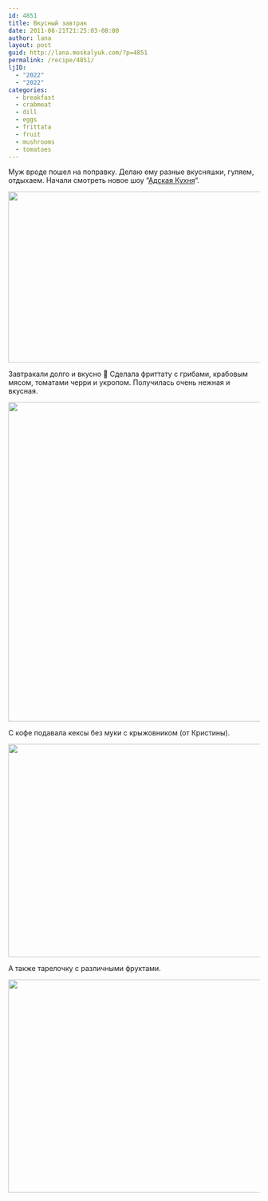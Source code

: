 ```yaml
---
id: 4851
title: Вкусный завтрак
date: 2011-08-21T21:25:03-08:00
author: lana
layout: post
guid: http://lana.moskalyuk.com/?p=4851
permalink: /recipe/4851/
ljID:
  - "2022"
  - "2022"
categories:
  - breakfast
  - crabmeat
  - dill
  - eggs
  - frittata
  - fruit
  - mushrooms
  - tomatoes
---
```

Муж вроде пошел на поправку. Делаю ему разные вкусняшки, гуляем, отдыхаем. Начали смотреть новое шоу &#8220;[Адская Кухня](http://kuhnya.1plus1.ua/)&#8220;.

<img loading="lazy" class="alignnone" title="frittata" src="http://farm7.static.flickr.com/6200/6068390226_3f0cff6eea_z.jpg" alt="" width="640" height="343" /> 

Завтракали долго и вкусно 🙂 Сделала фриттату с грибами, крабовым мясом, томатами черри и укропом. Получилась очень нежная и вкусная.

<img loading="lazy" class="alignnone" title="frittata" src="http://farm7.static.flickr.com/6074/6067843993_ac12d8b2a4_z.jpg" alt="" width="534" height="640" /> 

С кофе подавала кексы без муки с крыжовником (от Кристины).

<img loading="lazy" class="alignnone" title="muffins" src="http://farm7.static.flickr.com/6076/6067882815_f35d97efc3_z.jpg" alt="" width="640" height="427" /> 

А также тарелочку с различными фруктами.

<img loading="lazy" class="alignnone" title="fruits" src="http://farm7.static.flickr.com/6087/6067880869_5c7aff8f43_z.jpg" alt="" width="640" height="427" />